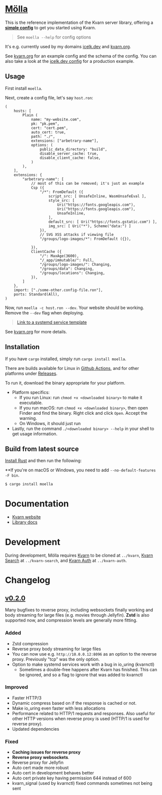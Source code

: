 # [Mölla](https://kvarn.org/moella/)

This is the reference implementation of the Kvarn server library,
offering a [**simple config**](https://kvarn.org/moella/) to get you started using Kvarn.

> See `moella --help` for config options

It's e.g. currently used by my domains [icelk.dev](https://icelk.dev/) and [kvarn.org](https://kvarn.org/).

See [kvarn.org](https://kvarn.org/moella/) for an example config and the schema of the config.
You can also take a look at the [icelk.dev config](https://github.com/Icelk/icelk.dev/blob/main/icelk.dev.ron)
for a production example.

## Usage

First install `moella`.

Next, create a config file, let's say `host.ron`:

```ron
(
    hosts: [
        Plain (
            name: "my-website.com",
            pk: "pk.pem",
            cert: "cert.pem",
            auto_cert: true,
            path: "./",
            extensions: ["arbetrary-name"],
            options: (
                public_data_directory: "build",
                disable_server_cache: true,
                disable_client_cache: false,
            )
        ),
    ],
    extensions: {
        "arbetrary-name": [
            // most of this can be removed; it's just an example
            Csp ({
                "/*": FromDefault ({
                    script_src: [ UnsafeInline, WasmUnsafeEval ],
                    style_src: [
                        Uri("https://fonts.googleapis.com"),
                        Uri("https://fonts.googleapis.com"),
                        UnsafeInline,
                    ],
                    default_src: [ Uri("https://fonts.gstatic.com") ],
                    img_src: [ Uri("*"), Scheme("data:") ]
                }),
                // SVG XSS attacks if viewing file
                "/groups/logo-images/*": FromDefault ({}),

            }),
            ClientCache ({
                "/": MaxAge(3600),
                "/_app/immutable/": Full,
                "/groups/logo-images/": Changing,
                "/groups/data": Changing,
                "/groups/locations": Changing,
            }),
        ]
    },
    import: ["./some-other.config-file.ron"],
    ports: Standard(All),
)
```

Now, run `moella -c host.ron --dev`. Your website should be working. Remove the `--dev` flag when deploying.

> [Link to a systemd service template](https://github.com/Icelk/kvarn/blob/main/sample.service)

See [kvarn.org](https://kvarn.org/moella/) for more details.

## Installation

If you have `cargo` installed, simply run `cargo install moella`.

There are builds available for Linux in [Github Actions](https://github.com/Icelk/moella/actions),
and for other platforms under [Releases](https://github.com/Icelk/moella/releases).

To run it, download the binary appropriate for your platform.

-   Platform specifics:
    -   If you run Linux: run `chmod +x <downloaded binary>` to make it executable.
    -   If you run macOS: run `chmod +x <downloaded binary>`, then open Finder and find
        the binary. Right click and click `Open`. Accept the warning.
    -   On Windows, it should just run
-   Lastly, run the command `./<downloaded binary> --help` in your shell to
    get usage information.

## Build from latest source

[Install Rust](https://rust-lang.org/learn/get-started) and then run the following:

**If you're on macOS or Windows, you need to add `--no-default-features -F bin`.

```shell
$ cargo install moella
```

# Documentation

- [Kvarn website](https://kvarn.org/moella/)
- [Library docs](https://doc.icelk.dev/moella/moella/)

# Development

During development, Mölla requires
[Kvarn](https://github.com/Icelk/kvarn) to be cloned at `../kvarn`,
[Kvarn Search](https://github.com/Icelk/kvarn-search) at `../kvarn-search`,
and [Kvarn Auth](https://github.com/Icelk/kvarn-auth) at `../kvarn-auth`.

# Changelog

## [v0.2.0](https://github.com/Icelk/moella/compare/v0.1.1...v0.2.0)

Many bugfixes to reverse proxy, including websockets finally working and body
streaming for large files (e.g. movies through Jellyfin). **Zstd** is also
supported now, and compression levels are generally more fitting.

### Added

-   Zstd compression
-   Reverse proxy body streaming for large files
-   You can now use e.g. `http://10.0.0.12:8096` as an option to the reverse proxy.
    Previously "tcp" was the only option.
-   Option to make systemd services work with a bug in io_uring (kvarnctl)
    -   Sometimes a double-free happens after Kvarn has finished. This can be
        ignored, and so a flag to ignore that was added to kvarnctl

### Improved

-   Faster HTTP/3
-   Dynamic compress based on if the response is cached or not.
-   Make io_uring even faster with less allocations
-   Performance related to HTTP/1 requests and responses. Also useful for other
    HTTP versions when reverse proxy is used (HTTP/1 is used for reverse proxy).
-   Updated dependencies

### Fixed

-   **Caching issues for reverse proxy**
-   **Reverse proxy websockets**.
-   Reverse proxy for Jellyfin
-   Auto cert made more robust
-   Auto cert in development behaves better
-   Auto cert private key having permission 644 instead of 600
-   kvarn_signal (used by kvarnctl) fixed commands sometimes not being sent
